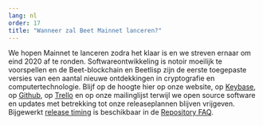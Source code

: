 ```yaml
---
lang: nl
order: 17
title: "Wanneer zal Beet Mainnet lanceren?"
---
```


We hopen Mainnet te lanceren zodra het klaar is en we streven ernaar om eind 2020 af te ronden. Softwareontwikkeling is notoir moeilijk te voorspellen en de Beet-blockchain en Beetlisp zijn de eerste toegepaste versies van een aantal nieuwe ontdekkingen in cryptografie en computertechnologie. Blijf op de hoogte hier op onze website, op [Keybase](https://keybase.io/team/beet_network.public), op [Github](https://github.com/Beet-Network/), op [Trello](https://trello.com/b/ZuNx7sET/engineering-core) en op onze mailinglijst terwijl we open source software en updates met betrekking tot onze releaseplannen blijven vrijgeven. Bijgewerkt [release timing](https://github.com/Beet-Network/beet-blockchain/wiki/FAQ#when-mainnet) is beschikbaar in de [Repository FAQ](https://github.com/Beet-Network/beet-blockchain/wiki/FAQ).

